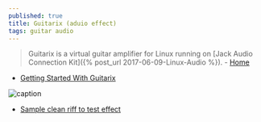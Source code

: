 ```yaml
---
published: true
title: Guitarix (aduio effect)
tags: guitar audio
---
```

> Guitarix is a virtual guitar amplifier for Linux running on [Jack Audio Connection Kit]({% post_url 2017-06-09-Linux-Audio %}). - [Home](https://guitarix.org/)

- [Getting Started With Guitarix](https://linuxaudio.github.io/libremusicproduction/html/articles/ultimate-guide-getting-started-guitarix.html)

![caption](https://linuxaudio.github.io/libremusicproduction/html/sites/default/files/news/gx_gui_update.png)

- [Sample clean riff to test effect](https://www.youtube.com/watch?v=2iei5bFI9Bk)